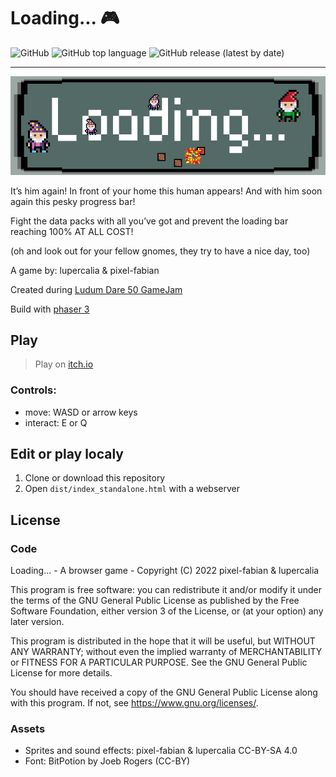 # Loading... 🎮

![GitHub](https://img.shields.io/github/license/pixel-fabian/loading?style=flat-square)
![GitHub top language](https://img.shields.io/github/languages/top/pixel-fabian/loading?style=flat-square)
![GitHub release (latest by date)](https://img.shields.io/github/v/release/pixel-fabian/loading?style=flat-square)

---

[![Loading title image](dist/assets/img/loading_banner.png)](https://pixel-fabian.itch.io/loading)

It’s him again! In front of your home this human appears! And with him soon again this pesky progress bar!

Fight the data packs with all you’ve got and prevent the loading bar reaching 100% AT ALL COST!

(oh and look out for your fellow gnomes, they try to have a nice day, too)

A game by: lupercalia & pixel-fabian

Created during [Ludum Dare 50 GameJam](https://ldjam.com/events/ludum-dare/50)

Build with [phaser 3](https://phaser.io/)

## Play

> Play on [itch.io](https://pixel-fabian.itch.io/loading)

### Controls:

- move: WASD or arrow keys
- interact: E or Q

## Edit or play localy

1. Clone or download this repository
2. Open `dist/index_standalone.html` with a webserver

## License

### Code

Loading... - A browser game -
Copyright (C) 2022 pixel-fabian & lupercalia

This program is free software: you can redistribute it and/or modify
it under the terms of the GNU General Public License as published by
the Free Software Foundation, either version 3 of the License, or
(at your option) any later version.

This program is distributed in the hope that it will be useful,
but WITHOUT ANY WARRANTY; without even the implied warranty of
MERCHANTABILITY or FITNESS FOR A PARTICULAR PURPOSE. See the
GNU General Public License for more details.

You should have received a copy of the GNU General Public License
along with this program. If not, see <https://www.gnu.org/licenses/>.

### Assets

- Sprites and sound effects: pixel-fabian & lupercalia CC-BY-SA 4.0
- Font: BitPotion by Joeb Rogers (CC-BY)
